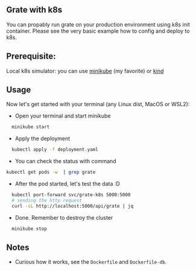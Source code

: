 ## Grate with k8s

You can propably run grate on your production environment using k8s init container. Please see the very basic example how to config and deploy to k8s.

## Prerequisite: 

Local k8s simulator: you can use [minikube](https://github.com/kubernetes/minikube) (my favorite) or [kind](https://github.com/kubernetes-sigs/kind)

## Usage

Now let's get started with your terminal (any Linux dist, MacOS or WSL2):
 - Open your terminal and start minikube

```sh
  minikube start
```

 - Apply the deployment 
  
```sh
  kubectl apply -f deployment.yaml 
```
  - You can check the status with command
  ```sh 
  kubectl get pods -w  | grep grate
  ```
  - After the pod started, let's test the data :D

```sh
  kubectl port-forward svc/grate-k8s 5000:5000
  # sending the http request
  curl -sL http://localhost:5000/api/grate | jq
```
- Done. Remember to destroy the cluster
```sh
  minikube stop
```

## Notes

- Curious how it works, see the `Dockerfile` and `Dockerfile-db`.

